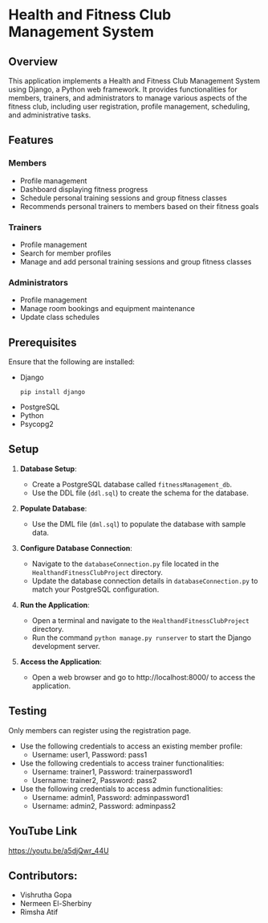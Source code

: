 # Health and Fitness Club Management System

## Overview
This application implements a Health and Fitness Club Management System using Django, a Python web framework. It provides functionalities for members, trainers, and administrators to manage various aspects of the fitness club, including user registration, profile management, scheduling, and administrative tasks.

## Features

### Members
- Profile management
- Dashboard displaying fitness progress
- Schedule personal training sessions and group fitness classes
- Recommends personal trainers to members based on their fitness goals

### Trainers
- Profile management
- Search for member profiles
- Manage and add personal training sessions and group fitness classes

### Administrators
- Profile management
- Manage room bookings and equipment maintenance
- Update class schedules

## Prerequisites
Ensure that the following are installed:
- Django
  ```
  pip install django
  ```
- PostgreSQL
- Python
- Psycopg2

## Setup
1. **Database Setup**:
   - Create a PostgreSQL database called `fitnessManagement_db`.
   - Use the DDL file (`ddl.sql`) to create the schema for the database.

2. **Populate Database**:
   - Use the DML file (`dml.sql`) to populate the database with sample data.

3. **Configure Database Connection**:
   - Navigate to the `databaseConnection.py` file located in the `HealthandFitnessClubProject` directory.
   - Update the database connection details in `databaseConnection.py` to match your PostgreSQL configuration.
    
4. **Run the Application**:
   - Open a terminal and navigate to the `HealthandFitnessClubProject` directory.
   - Run the command `python manage.py runserver` to start the Django development server.
    
5. **Access the Application**:
   - Open a web browser and go to http://localhost:8000/ to access the application.

## Testing
Only members can register using the registration page.
- Use the following credentials to access an existing member profile:
    - Username: user1, Password: pass1
- Use the following credentials to access trainer functionalities:
    - Username: trainer1, Password: trainerpassword1
    - Username: trainer2, Password: pass2
- Use the following credentials to access admin functionalities:
    - Username: admin1, Password: adminpassword1
    - Username: admin2, Password: adminpass2

## YouTube Link
https://youtu.be/a5djQwr_44U

## Contributors:
- Vishrutha Gopa
- Nermeen El-Sherbiny
- Rimsha Atif
